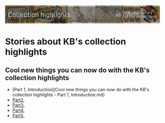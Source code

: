 ![Banner](../banners/KBTopstukkenBannerWikimedia_EN.jpg)
# Stories about KB's collection highlights

## Cool new things you can now do with the KB's collection highlights 
* [Part 1, Introduction](Cool new things you can now do with the KB's collection highlights - Part 1, Introduction.md) 
* [Part2, ]()
* [Part3, ]()
* [Part4, ]()
* [Part5, ]()
